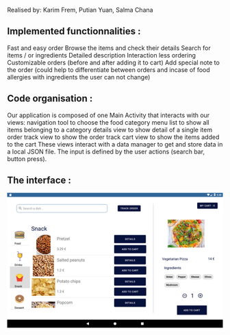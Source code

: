 Realised by: Karim Frem, Putian Yuan, Salma Chana

## Implemented functionnalities :

Fast and easy order
Browse the items and check their details
Search for items / or ingredients
Detailed description 
Interaction less ordering
Customizable orders (before and after adding it to cart)
Add special note to the order (could help to differentiate between orders and incase of food allergies with ingredients the user can not change)

## Code organisation :

Our application is composed of one Main Activity that interacts with our views: 
navigation tool to choose the food category
menu list to show all items belonging to a category
details view to show detail of a single item
order track view to show the order track
cart view to show the items added to the cart
These views interact with a data manager to get and store data in a local JSON file. The input is defined by the user actions (search bar, button press).


## The interface :

![](Screenshot_1649957439.png)
